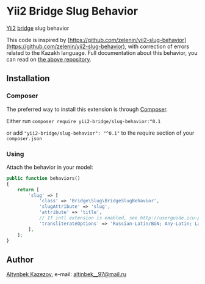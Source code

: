 # Yii2 Bridge Slug Behavior

[Yii2](http://www.yiiframework.com) [bridge](https://github.com/naffiq/yii2-bridge) slug behavior

This code is inspired by [https://github.com/zelenin/yii2-slug-behavior](https://github.com/zelenin/yii2-slug-behavior), with correction of errors related to the Kazakh language.
Full documentation about this behavior, you can read on [the above repository](https://github.com/zelenin/yii2-slug-behavior).
## Installation

### Composer

The preferred way to install this extension is through [Composer](http://getcomposer.org/).

Either run ```composer require yii2-bridge/slug-behavior:^0.1```

or add ```"yii2-bridge/slug-behavior": "^0.1"``` to the require section of your ```composer.json```

### Using

Attach the behavior in your model:

```php
public function behaviors()
{
    return [
        'slug' => [
            'class' => 'Bridge\Slug\BridgeSlugBehavior',
            'slugAttribute' => 'slug',
            'attribute' => 'title',
            // If intl extension is enabled, see http://userguide.icu-project.org/transforms/general.
            'transliterateOptions' => 'Russian-Latin/BGN; Any-Latin; Latin-ASCII; NFD; [:Nonspacing Mark:] Remove; NFC;'
        ],
    ];
}
```

## Author

[Altynbek Kazezov](https://github.com/altynbek07/), e-mail: [altinbek__97@mail.ru](mailto:altinbek__97@mail.ru)